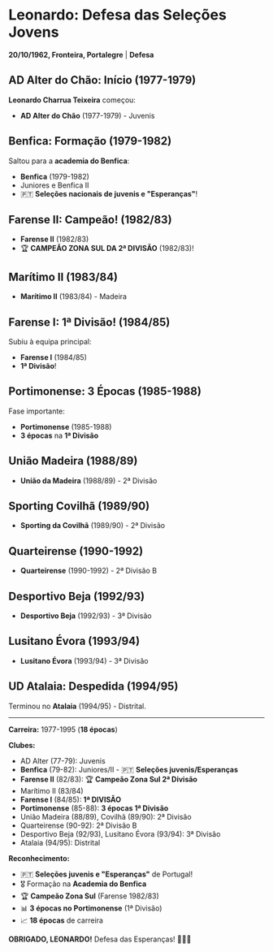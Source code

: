 # Leonardo: Defesa das Seleções Jovens

**20/10/1962, Fronteira, Portalegre** | **Defesa**

## AD Alter do Chão: Início (1977-1979)

**Leonardo Charrua Teixeira** começou:
- **AD Alter do Chão** (1977-1979) - Juvenis

## Benfica: Formação (1979-1982)

Saltou para a **academia do Benfica**:
- **Benfica** (1979-1982)
- Juniores e Benfica II
- 🇵🇹 **Seleções nacionais de juvenis e "Esperanças"**!

## Farense II: Campeão! (1982/83)

- **Farense II** (1982/83)
- 🏆 **CAMPEÃO ZONA SUL DA 2ª DIVISÃO** (1982/83)!

## Marítimo II (1983/84)

- **Marítimo II** (1983/84) - Madeira

## Farense I: 1ª Divisão! (1984/85)

Subiu à equipa principal:
- **Farense I** (1984/85)
- **1ª Divisão**!

## Portimonense: 3 Épocas (1985-1988)

Fase importante:
- **Portimonense** (1985-1988)
- **3 épocas** na **1ª Divisão**

## União Madeira (1988/89)

- **União da Madeira** (1988/89) - 2ª Divisão

## Sporting Covilhã (1989/90)

- **Sporting da Covilhã** (1989/90) - 2ª Divisão

## Quarteirense (1990-1992)

- **Quarteirense** (1990-1992) - 2ª Divisão B

## Desportivo Beja (1992/93)

- **Desportivo Beja** (1992/93) - 3ª Divisão

## Lusitano Évora (1993/94)

- **Lusitano Évora** (1993/94) - 3ª Divisão

## UD Atalaia: Despedida (1994/95)

Terminou no **Atalaia** (1994/95) - Distrital.

---

**Carreira:** 1977-1995 (**18 épocas**)

**Clubes:**
- AD Alter (77-79): Juvenis
- **Benfica** (79-82): Juniores/II - 🇵🇹 **Seleções juvenis/Esperanças**
- **Farense II** (82/83): 🏆 **Campeão Zona Sul 2ª Divisão**
- Marítimo II (83/84)
- **Farense I** (84/85): **1ª DIVISÃO**
- **Portimonense** (85-88): **3 épocas 1ª Divisão**
- União Madeira (88/89), Covilhã (89/90): 2ª Divisão
- Quarteirense (90-92): 2ª Divisão B
- Desportivo Beja (92/93), Lusitano Évora (93/94): 3ª Divisão
- Atalaia (94/95): Distrital

**Reconhecimento:**
- 🇵🇹 **Seleções juvenis e "Esperanças"** de Portugal!
- 🎖️ Formação na **Academia do Benfica**
- 🏆 **Campeão Zona Sul** (Farense 1982/83)
- 📊 **3 épocas no Portimonense** (1ª Divisão)
- 📈 **18 épocas** de carreira

**OBRIGADO, LEONARDO!** Defesa das Esperanças! 🦁🇵🇹
